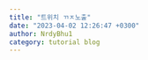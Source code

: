 ```yaml
---
title: "트위치 ㄲㅈ노출"
date: "2023-04-02 12:26:47 +0300"
author: NrdyBhu1
category: tutorial blog
---
```

